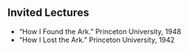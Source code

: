 ## Invited Lectures

* “How I Found the Ark.” Princeton University, 1948
* “How I Lost the Ark.” Princeton University, 1942
